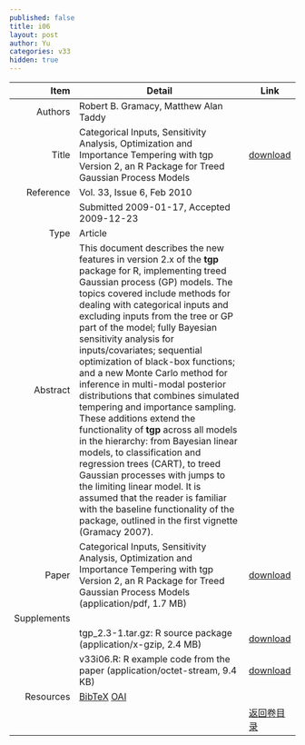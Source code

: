 ```yaml
---
published: false
title: i06
layout: post
author: Yu
categories: v33
hidden: true
---
```


| Item | Detail | Link |
|---:|---|---|
| Authors | Robert B. Gramacy, Matthew Alan Taddy| |
| Title |Categorical Inputs, Sensitivity Analysis, Optimization and Importance Tempering with tgp Version 2, an R Package for Treed Gaussian Process Models | [download](http://www.jstatsoft.org/v33/i06/paper) |
| Reference |Vol. 33, Issue 6, Feb 2010 | |
| | Submitted 2009-01-17, Accepted 2009-12-23| | 
| Type | Article| |
| Abstract | This document describes the new features in version 2.x of the <b>tgp</b> package for R, implementing treed Gaussian process (GP) models. The topics covered include methods for dealing with categorical inputs and excluding inputs from the tree or GP part of the model; fully Bayesian sensitivity analysis for inputs/covariates; sequential optimization of black-box functions; and a new Monte Carlo method for inference in multi-modal posterior distributions that combines simulated tempering and importance sampling. These additions extend the functionality of <b>tgp</b> across all models in the hierarchy: from Bayesian linear models, to classification and regression trees (CART), to treed Gaussian processes with jumps to the limiting linear model. It is assumed that the reader is familiar with the baseline functionality of the package, outlined in the first vignette (Gramacy 2007).| |
| Paper | Categorical Inputs, Sensitivity Analysis, Optimization and Importance Tempering with tgp Version 2, an R Package for Treed Gaussian Process Models  (application/pdf, 1.7 MB)| [download](http://www.jstatsoft.org/v33/i06/paper) |
| Supplements | | |
| |tgp_2.3-1.tar.gz: R source package  (application/x-gzip, 2.4 MB)|  [download](http://www.jstatsoft.org/v33/i06/supp/1) |
| |v33i06.R: R example code from the paper  (application/octet-stream, 9.4 KB)|  [download](http://www.jstatsoft.org/v33/i06/supp/2) |
| Resources | [BibTeX](http://www.jstatsoft.org/v33/i06/bibtex) [OAI](http://www.jstatsoft.org/oai?verb=GetRecord&identifier=oai.jstatsoft/v33/i06&prefix=oai_dc)| |
| |  | [返回卷目录]({{site.baseurl}}/volume/v33.html) |